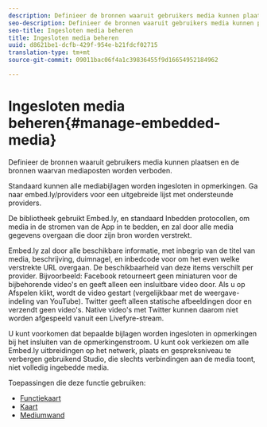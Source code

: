 ```yaml
---
description: Definieer de bronnen waaruit gebruikers media kunnen plaatsen en de bronnen waarvan mediaposten worden verboden.
seo-description: Definieer de bronnen waaruit gebruikers media kunnen plaatsen en de bronnen waarvan mediaposten worden verboden.
seo-title: Ingesloten media beheren
title: Ingesloten media beheren
uuid: d8621be1-dcfb-429f-954e-b21fdcf02715
translation-type: tm+mt
source-git-commit: 09011bac06f4a1c39836455f9d16654952184962

---
```



# Ingesloten media beheren{#manage-embedded-media}

Definieer de bronnen waaruit gebruikers media kunnen plaatsen en de bronnen waarvan mediaposten worden verboden.

Standaard kunnen alle mediabijlagen worden ingesloten in opmerkingen. Ga naar embed.ly/providers voor een uitgebreide lijst met ondersteunde providers.

De bibliotheek gebruikt Embed.ly, en standaard Inbedden protocollen, om media in de stromen van de App in te bedden, en zal door alle media gegevens overgaan die door zijn bron worden verstrekt.

Embed.ly zal door alle beschikbare informatie, met inbegrip van de titel van media, beschrijving, duimnagel, en inbedcode voor om het even welke verstrekte URL overgaan. De beschikbaarheid van deze items verschilt per provider. Bijvoorbeeld: Facebook retourneert geen miniaturen voor de bijbehorende video&#39;s en geeft alleen een insluitbare video door. Als u op Afspelen klikt, wordt de video gestart (vergelijkbaar met de weergave-indeling van YouTube). Twitter geeft alleen statische afbeeldingen door en verzendt geen video&#39;s. Native video&#39;s met Twitter kunnen daarom niet worden afgespeeld vanuit een Livefyre-stream.

U kunt voorkomen dat bepaalde bijlagen worden ingesloten in opmerkingen bij het insluiten van de opmerkingenstroom. U kunt ook verkiezen om alle Embed.ly uitbreidingen op het netwerk, plaats en gespreksniveau te verbergen gebruikend Studio, die slechts verbindingen aan de media toont, niet volledig ingebedde media.

Toepassingen die deze functie gebruiken:

* [Functiekaart](/help/using/c-about-apps/c-feature-card-app/c-feature-card-app.md#c_feature_card_app)
* [Kaart](/help/using/c-about-apps/c-map-app/c-map-app.md#c_map_app)
* [Mediumwand](/help/using/c-about-apps/c-media-wall-app/c-media-wall-app.md#c_media_wall_app)

